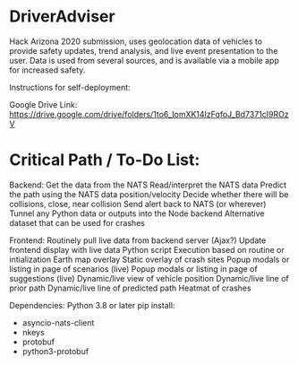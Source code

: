 # DriverAdviser

Hack Arizona 2020 submission, uses geolocation data of vehicles to provide safety updates, trend analysis, and live event presentation to the user. Data is used from several sources, and is available via a mobile app for increased safety.

Instructions for self-deployment:

Google Drive Link: https://drive.google.com/drive/folders/1to6_IomXK14IzFqfoJ_Bd7371cI9ROzV

# Critical Path / To-Do List:

Backend:
 Get the data from the NATS
 Read/interpret the NATS data
 Predict the path using the NATS data position/velocity
 Decide whether there will be collisions, close, near collision
 Send alert back to NATS (or wherever)
 Tunnel any Python data or outputs into the Node backend
 Alternative dataset that can be used for crashes
 
Frontend:
 Routinely pull live data from backend server (Ajax?)
 Update frontend display with live data
 Python script Execution based on routine or intialization
 Earth map overlay
 Static overlay of crash sites
 Popup modals or listing in page of scenarios (live)
 Popup modals or listing in page of suggestions (live)
 Dynamic/live view of vehicle position
 Dynamic/live line of prior path
 Dynamic/live line of predicted path
 Heatmat of crashes

Dependencies:
Python 3.8 or later
pip install:
- asyncio-nats-client
- nkeys
- protobuf
- python3-protobuf